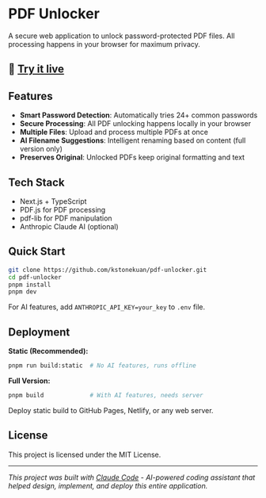 # PDF Unlocker

A secure web application to unlock password-protected PDF files. All processing happens in your browser for maximum privacy.

## 🚀 [Try it live](https://kstonekuan.github.io/pdf-unlocker/)

## Features

- **Smart Password Detection**: Automatically tries 24+ common passwords
- **Secure Processing**: All PDF unlocking happens locally in your browser
- **Multiple Files**: Upload and process multiple PDFs at once
- **AI Filename Suggestions**: Intelligent renaming based on content (full version only)
- **Preserves Original**: Unlocked PDFs keep original formatting and text

## Tech Stack

- Next.js + TypeScript
- PDF.js for PDF processing
- pdf-lib for PDF manipulation  
- Anthropic Claude AI (optional)

## Quick Start

```bash
git clone https://github.com/kstonekuan/pdf-unlocker.git
cd pdf-unlocker
pnpm install
pnpm dev
```

For AI features, add `ANTHROPIC_API_KEY=your_key` to `.env` file.

## Deployment

**Static (Recommended):**
```bash
pnpm run build:static  # No AI features, runs offline
```

**Full Version:**
```bash
pnpm build             # With AI features, needs server
```

Deploy static build to GitHub Pages, Netlify, or any web server.

## License

This project is licensed under the MIT License.

---

*This project was built with [Claude Code](https://www.anthropic.com/claude-code) - AI-powered coding assistant that helped design, implement, and deploy this entire application.*